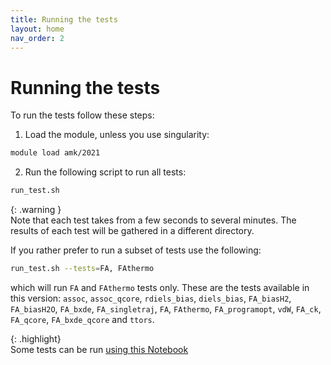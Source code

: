 ```yaml
---
title: Running the tests
layout: home
nav_order: 2
---
```



# Running the tests

To run the tests follow these steps:

1. Load the module, unless you use singularity:
```bash
module load amk/2021
```
2. Run the following script to run all tests:
```bash
run_test.sh
```

{: .warning }  
Note that each test takes from a few seconds to several minutes. The results of each test will be gathered in a different directory.  

If you rather prefer to run a subset of tests use the following:  
```bash
run_test.sh --tests=FA, FAthermo
```
which will run `FA` and `FAthermo` tests only. These are the tests available in this version: `assoc`, `assoc_qcore`, `rdiels_bias`, `diels_bias`, `FA_biasH2`, `FA_biasH2O`, `FA_bxde`, `FA_singletraj`, `FA`, `FAthermo`, `FA_programopt`, `vdW`, `FA_ck`, `FA_qcore`, `FA_bxde_qcore` and `ttors`.

{: .highlight}   
Some tests can be run [using this Notebook](https://colab.research.google.com/github/emartineznunez/AutoMeKin/blob/main/AutoMeKin2.ipynb)
